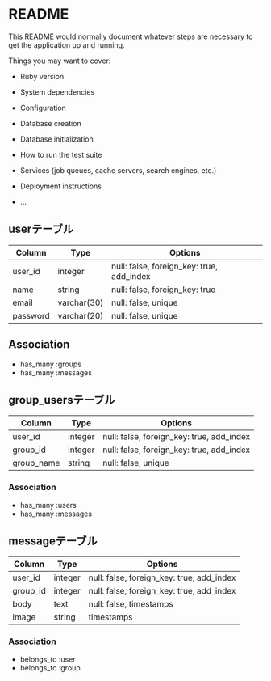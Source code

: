 # README

This README would normally document whatever steps are necessary to get the
application up and running.

Things you may want to cover:

* Ruby version

* System dependencies

* Configuration

* Database creation

* Database initialization

* How to run the test suite

* Services (job queues, cache servers, search engines, etc.)

* Deployment instructions

* ...

## userテーブル

|Column|Type|Options|
|------|----|-------|
|user_id|integer|null: false, foreign_key: true, add_index|
|name|string|null: false, foreign_key: true|
|email|varchar(30)|null: false, unique|
|password|varchar(20)|null: false, unique|

## Association
- has_many :groups
- has_many :messages

## group_usersテーブル

|Column|Type|Options|
|------|----|-------|
|user_id|integer|null: false, foreign_key: true, add_index|
|group_id|integer|null: false, foreign_key: true, add_index|
|group_name|string|null: false, unique|

### Association
- has_many :users
- has_many :messages

## messageテーブル

|Column|Type|Options|
|------|----|-------|
|user_id|integer|null: false, foreign_key: true, add_index|
|group_id|integer|null: false, foreign_key: true, add_index|
|body|text|null: false, timestamps|
|image|string|timestamps|

### Association
- belongs_to :user
- belongs_to :group